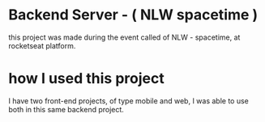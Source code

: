 # Backend Server - ( NLW spacetime )

this project was made during the event called of NLW - spacetime, at rocketseat platform.

# how I used this project

I have two front-end projects, of type mobile and web, I was able to use both in this same backend project.